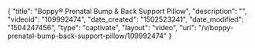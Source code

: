 {
    "title": "Boppy&reg; Prenatal Bump &amp; Back Support Pillow",
    "description": "",
    "videoid": "109992474",
    "date_created": "1502523241",
    "date_modified": "1504247456",
    "type": "captivate",
    "layout": "video",
    "url": "\/v\/boppy-prenatal-bump-back-support-pillow\/109992474"
}